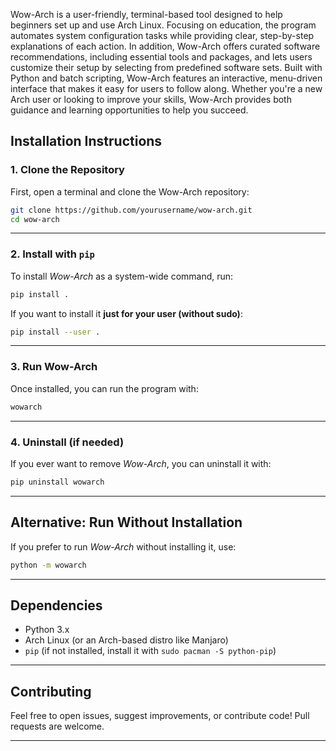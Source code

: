 Wow-Arch is a user-friendly, terminal-based tool designed to help beginners set up and use Arch Linux. Focusing on education, the program automates system configuration tasks while providing clear, step-by-step explanations of each action. In addition, Wow-Arch offers curated software recommendations, including essential tools and packages, and lets users customize their setup by selecting from predefined software sets. Built with Python and batch scripting, Wow-Arch features an interactive, menu-driven interface that makes it easy for users to follow along. Whether you're a new Arch user or looking to improve your skills, Wow-Arch provides both guidance and learning opportunities to help you succeed.

## **Installation Instructions**  

### **1. Clone the Repository**  
First, open a terminal and clone the Wow-Arch repository:  

```bash
git clone https://github.com/yourusername/wow-arch.git
cd wow-arch
```

---

### **2. Install with `pip`**  
To install *Wow-Arch* as a system-wide command, run:  

```bash
pip install .
```

If you want to install it **just for your user (without sudo)**:  

```bash
pip install --user .
```

---

### **3. Run Wow-Arch**  
Once installed, you can run the program with:  

```bash
wowarch
```

---

### **4. Uninstall (if needed)**  
If you ever want to remove *Wow-Arch*, you can uninstall it with:  

```bash
pip uninstall wowarch
```

---

## **Alternative: Run Without Installation**  
If you prefer to run *Wow-Arch* without installing it, use:  

```bash
python -m wowarch
```

---

## **Dependencies**  
- Python 3.x  
- Arch Linux (or an Arch-based distro like Manjaro)  
- `pip` (if not installed, install it with `sudo pacman -S python-pip`)  

---

## **Contributing**  
Feel free to open issues, suggest improvements, or contribute code! Pull requests are welcome.  

---
